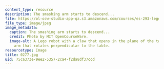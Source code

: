 ```yaml
---
content_type: resource
description: The smashing arm starts to descend...
file: https://ol-ocw-studio-app-qa.s3.amazonaws.com/courses/es-293-lego-robotics-spring-2007/75ca373e9ee253572ca4f2da8df37ccd_0277.jpg
file_type: image/jpeg
image_metadata:
  caption: The smashing arm starts to descend...
  credit: Photo by MIT OpenCourseWare.
  image-alt: A Lego robot with a claw that opens in the plane of the table, and an
    arm that rotates perpendicular to the table.
resourcetype: Image
title: 0277.jpg
uid: 75ca373e-9ee2-5357-2ca4-f2da8df37ccd
---
```

